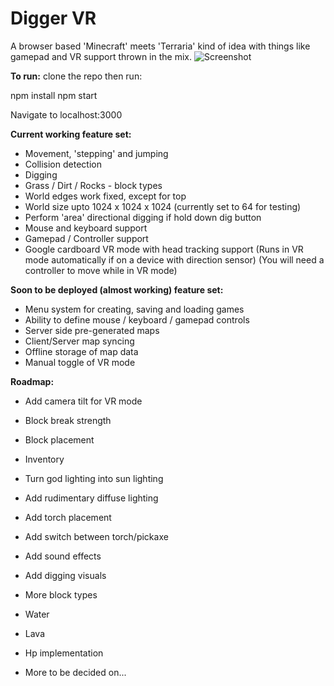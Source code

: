 # Digger VR

A browser based 'Minecraft' meets 'Terraria' kind of idea with things like gamepad and VR support thrown in the mix.
![Screenshot](https://devblazer.github.io/Host/Screenshot_2017-04-05-10-10-06.jpg)

**To run:**
clone the repo then run:

npm install
npm start

Navigate to localhost:3000
  
**Current working feature set:**

+ Movement, 'stepping' and jumping
+ Collision detection
+ Digging
+ Grass / Dirt / Rocks - block types
+ World edges work fixed, except for top
+ World size upto 1024 x 1024 x 1024 (currently set to 64 for testing)
+ Perform 'area' directional digging if hold down dig button
+ Mouse and keyboard support
+ Gamepad / Controller support
+ Google cardboard VR mode with head tracking support
(Runs in VR mode automatically if on a device with direction sensor)
(You will need a controller to move while in VR mode)

**Soon to be deployed (almost working) feature set:**

+ Menu system for creating, saving and loading games
+ Ability to define mouse / keyboard / gamepad controls
+ Server side pre-generated maps
+ Client/Server map syncing
+ Offline storage of map data
+ Manual toggle of VR mode

**Roadmap:**

+ Add camera tilt for VR mode
+ Block break strength
+ Block placement
+ Inventory
+ Turn god lighting into sun lighting
+ Add rudimentary diffuse lighting
+ Add torch placement
+ Add switch between torch/pickaxe
+ Add sound effects
+ Add digging visuals
+ More block types
+ Water
+ Lava
+ Hp implementation

+ More to be decided on...
